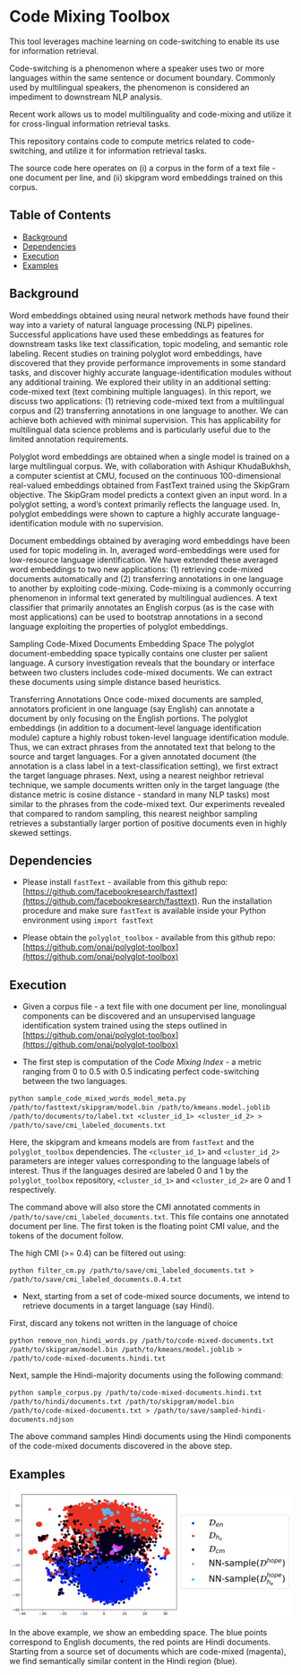 # Code Mixing Toolbox

This tool leverages machine learning on code-switching to enable its use for information retrieval.

Code-switching is a phenomenon where a speaker uses two or more languages within the same sentence or document boundary. Commonly used by multilingual speakers, the phenomenon is considered an impediment to downstream NLP analysis.

Recent work allows us to model multilinguality and code-mixing and utilize it for cross-lingual information retrieval tasks.

This repository contains code to compute metrics related to code-switching, and utilize it for information retrieval tasks.

The source code here operates on (i) a corpus in the form of a text file - one document per line, and (ii) skipgram word embeddings trained on this corpus.

## Table of Contents

* [Background](#background)
* [Dependencies](#dependencies)
* [Execution](#execution)
* [Examples](#examples)


## Background

Word embeddings obtained using neural network methods have found their way into a variety of natural language processing (NLP) pipelines. Successful applications have used these embeddings as features for downstream tasks like text classification, topic modeling, and semantic role labeling. Recent studies on training polyglot word embeddings, have discovered that they provide performance improvements in some standard tasks, and discover highly accurate language-identification modules without any additional training. We explored their utility in an additional setting: code-mixed text (text combining multiple languages). In this report, we discuss two applications: (1) retrieving code-mixed text from a multilingual corpus and (2) transferring annotations in one language to another. We can achieve both achieved with minimal supervision. This has applicability for multilingual data science problems and is particularly useful due to the limited annotation requirements.

Polyglot word embeddings are obtained when a single model is trained on a large multilingual corpus. We, with collaboration with Ashiqur KhudaBukhsh, a computer scientist at CMU, focused on the continuous 100-dimensional real-valued embeddings obtained from FastText trained using the SkipGram objective. The SkipGram model predicts a context given an input word. In a polyglot setting, a word’s context primarily reflects the language used. In, polyglot embeddings were shown to capture a highly accurate language-identification module with no supervision.

Document embeddings obtained by averaging word embeddings have been used for topic modeling in. In, averaged word-embeddings were used for low-resource language identification. We have extended these averaged word embeddings to two new applications: (1) retrieving code-mixed documents automatically and (2) transferring annotations in one language to another by exploiting code-mixing. Code-mixing is a commonly occurring phenomenon in informal text generated by multilingual audiences. A text classifier that primarily annotates an English corpus (as is the case with most applications) can be used to bootstrap annotations in a second language exploiting the properties of polyglot embeddings.

Sampling Code-Mixed Documents Embedding Space
The polyglot document-embedding space typically contains one cluster per salient language. A cursory investigation reveals that the boundary or interface between two clusters includes code-mixed documents. We can extract these documents using simple distance based heuristics.


Transferring Annotations
Once code-mixed documents are sampled, annotators proficient in one language (say English) can annotate a document by only focusing on the English portions. The polyglot embeddings (in addition to a document-level language identification module) capture a highly robust token-level language identification module. Thus, we can extract phrases from the annotated text that belong to the source and target languages. For a given annotated document (the annotation is a class label in a text-classification setting), we first extract the target language phrases. Next, using a nearest neighbor retrieval technique, we sample documents written only in the target language (the distance metric is cosine distance - standard in many NLP tasks) most similar to the phrases from the code-mixed text. Our experiments revealed that compared to random sampling, this nearest neighbor sampling retrieves a substantially larger portion of positive documents even in highly skewed settings.

## Dependencies

* Please install `fastText` - available from this github repo: [https://github.com/facebookresearch/fasttext](https://github.com/facebookresearch/fasttext). Run the installation procedure and make sure `fastText` is available inside your Python environment using `import fastText`

* Please obtain the `polyglot_toolbox` - available from this github repo: [https://github.com/onai/polyglot-toolbox](https://github.com/onai/polyglot-toolbox)

## Execution

* Given a corpus file - a text file with one document per line, monolingual components can be discovered and an unsupervised language identification system trained using the steps outlined in [https://github.com/onai/polyglot-toolbox](https://github.com/onai/polyglot-toolbox)

* The first step is computation of the _Code Mixing Index_ - a metric ranging from 0 to 0.5 with 0.5 indicating perfect code-switching between the two languages.

```
python sample_code_mixed_words_model_meta.py /path/to/fasttext/skipgram/model.bin /path/to/kmeans.model.joblib /path/to/documents/to/label.txt <cluster_id_1> <cluster_id_2> > /path/to/save/cmi_labeled_documents.txt
```

Here, the skipgram and kmeans models are from `fastText` and the `polyglot_toolbox` dependencies. The `<cluster_id_1>` and `<cluster_id_2>` parameters are integer values corresponding to the language labels of interest. Thus if the languages desired are labeled 0 and 1 by the `polyglot_toolbox` repository, `<cluster_id_1>` and `<cluster_id_2>` are 0 and 1 respectively.

The command above will also store the CMI annotated comments in `/path/to/save/cmi_labeled_documents.txt`. This file contains one annotated document per line. The first token is the floating point CMI value, and the tokens of the document follow.

The high CMI (>= 0.4) can be filtered out using:

```
python filter_cm.py /path/to/save/cmi_labeled_documents.txt > /path/to/save/cmi_labeled_documents.0.4.txt
```

* Next, starting from a set of code-mixed source documents, we intend to retrieve  documents in a target language (say Hindi).

First, discard any tokens not written in the language of choice

```
python remove_non_hindi_words.py /path/to/code-mixed-documents.txt /path/to/skipgram/model.bin /path/to/kmeans/model.joblib > /path/to/code-mixed-documents.hindi.txt
```

Next, sample the Hindi-majority documents using the following command:

```
python sample_corpus.py /path/to/code-mixed-documents.hindi.txt  /path/to/hindi/documents.txt /path/to/skipgram/model.bin /path/to/code-mixed-documents.txt > /path/to/save/sampled-hindi-documents.ndjson
```

The above command samples Hindi documents using the Hindi components of the code-mixed documents discovered in the above step.

## Examples

![](cmi_example.png)

In the above example, we show an embedding space. The blue points correspond to English documents, the red points are Hindi documents. Starting from a source set of documents which are code-mixed (magenta), we find semantically similar content in the Hindi region (blue).